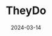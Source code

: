 ---  
layout: startup_page  
title: "TheyDo"  
id: "theydo.com"  
permalink: "/theydotheydo.com03142024/"  
website: "https://www.theydo.com/"  
funding_round: ""  
funding_amount: "$34M"  
investors: "Blossom Capital, Steven van Belleghem, Highsage Ventures, 20Sales"  
about: "TheyDo is a journey management platform that helps businesses move beyond static customer journey mapping to a live platform enabling action. It allows for journey strategy, planning, and execution in one place, aligning different departments around the customer journey. This simplifies the process of achieving customer-centricity at scale."  
markets: "SaaS, Customer Experience, Journey Management, Collaboration, Consumer Research, Productivity Tools, Software"  
hq: "Amsterdam, Noord-Holland, The Netherlands"  
founded_year: "2019"  
linkedin: "https://www.linkedin.com/company/theydo-journey-management"  
twitter: "https://twitter.com/TheyDoHQ"  
instagram: ""  
facebook: ""  
crunchbase: "https://www.crunchbase.com/organization/theydo"  
pitchbook: ""  

date_display: "14-Mar-2024"  
date: "2024-03-14"

# SEO Optimization  
meta_title: "TheyDo -  Funding ($34M)"  
meta_description: "TheyDo, TheyDo is a journey management platform that helps businesses move beyond static customer journey mapping to a live platform enabling action. It allow..."  
meta_keywords: "TheyDo, SaaS, Customer Experience, Journey Management, Collaboration, Consumer Research, Productivity Tools, Software,  funding"  
canonical_url: "https://startup.projectstartups.com/theydotheydo.com03142024/"  
---